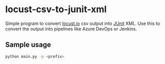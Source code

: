 # locust-csv-to-junit-xml
Simple program to convert [locust.io](https://locust.io) csv output into [JUnit](https://junit.org) XML. Use this to convert the output into pipelines like Azure DevOps or Jenkins.

## Sample usage
```bash
python main.py -p <prefix>
```
